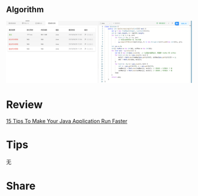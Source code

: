 ## Algorithm
![yueqingming-2023-05-21-lc](../../../images/temp/yueqingming.png)

# Review
[15 Tips To Make Your Java Application Run Faster](https://medium.com/@abhisheksinghjava/15-tips-to-make-your-java-application-run-faster-a0a7c569d10d)


# Tips
无

# Share
